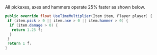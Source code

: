 All pickaxes, axes and hammers operate 25% faster as shown below.

```cs
public override float UseTimeMultiplier(Item item, Player player) {
 if (item.pick > 0 || item.axe > 0 || item.hammer > 0) {
  if (item.damage > 0) {
   return 1.25 f;
  }
 }
 return 1 f;
}
```
